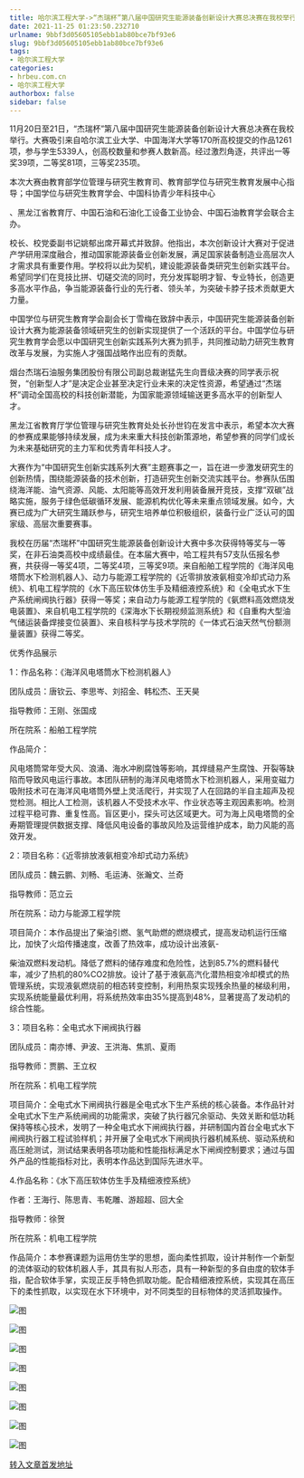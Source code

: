```yaml
---
title: 哈尔滨工程大学->“杰瑞杯”第八届中国研究生能源装备创新设计大赛总决赛在我校举行 | hrbeu.com.cn
date: 2021-11-25 01:23:50.232710
urlname: 9bbf3d05605105ebb1ab80bce7bf93e6
slug: 9bbf3d05605105ebb1ab80bce7bf93e6
tags: 
- 哈尔滨工程大学
categories:
- hrbeu.com.cn
- 哈尔滨工程大学
authorbox: false
sidebar: false
---
```

11月20日至21日，“杰瑞杯”第八届中国研究生能源装备创新设计大赛总决赛在我校举行。大赛吸引来自哈尔滨工业大学、中国海洋大学等170所高校提交的作品1261项，参与学生5339人，创高校数量和参赛人数新高。经过激烈角逐，共评出一等奖39项，二等奖81项，三等奖235项。

本次大赛由教育部学位管理与研究生教育司、教育部学位与研究生教育发展中心指导；中国学位与研究生教育学会、中国科协青少年科技中心
<!--more-->
、黑龙江省教育厅、中国石油和石油化工设备工业协会、中国石油教育学会联合主办。

校长、校党委副书记姚郁出席开幕式并致辞。他指出，本次创新设计大赛对于促进产学研用深度融合，推动国家能源装备业创新发展，满足国家装备制造业高层次人才需求具有重要作用。学校将以此为契机，建设能源装备类研究生创新实践平台。希望同学们在竞技比拼、切磋交流的同时，充分发挥聪明才智、专业特长，创造更多高水平作品，争当能源装备行业的先行者、领头羊，为突破卡脖子技术贡献更大力量。

中国学位与研究生教育学会副会长丁雪梅在致辞中表示，中国研究生能源装备创新设计大赛为能源装备领域研究生的创新实现提供了一个活跃的平台。中国学位与研究生教育学会愿以中国研究生创新实践系列大赛为抓手，共同推动助力研究生教育改革与发展，为实施人才强国战略作出应有的贡献。

烟台杰瑞石油服务集团股份有限公司副总裁谢猛先生向晋级决赛的同学表示祝贺，“创新型人才”是决定企业甚至决定行业未来的决定性资源，希望通过“杰瑞杯”调动全国高校的科技创新潜能，为国家能源领域输送更多高水平的创新型人才。

黑龙江省教育厅学位管理与研究生教育处处长孙世钧在发言中表示，希望本次大赛的参赛成果能够持续发展，成为未来重大科技创新策源地，希望参赛的同学们成长为未来基础研究的主力军和优秀青年科技人才。

大赛作为“中国研究生创新实践系列大赛”主题赛事之一，旨在进一步激发研究生的创新热情，围绕能源装备的技术创新，打造研究生创新交流实践平台。参赛队伍围绕海洋能、油气资源、风能、太阳能等高效开发利用装备展开竞技，支撑“双碳”战略实施，服务于绿色低碳循环发展、能源机构优化等未来重点领域发展。如今，大赛已成为广大研究生踊跃参与，研究生培养单位积极组织，装备行业广泛认可的国家级、高层次重要赛事。

我校在历届“杰瑞杯”中国研究生能源装备创新设计大赛中多次获得特等奖与一等奖，在非石油类高校中成绩最佳。在本届大赛中，哈工程共有57支队伍报名参赛，共获得一等奖4项，二等奖4项，三等奖9项。来自船舶工程学院的《海洋风电塔筒水下检测机器人》、动力与能源工程学院的《近零排放液氨相变冷却式动力系统》、机电工程学院的《水下高压软体仿生手及精细液控系统》和《全电式水下生产系统闸阀执行器》获得一等奖；来自动力与能源工程学院的《氨燃料高效燃烧发电装置》、来自机电工程学院的《深海水下长期视频监测系统》和《自重构大型油气储运装备焊接变位装置》、来自核科学与技术学院的《一体式石油天然气份额测量装置》获得二等奖。

优秀作品展示

1：作品名称：《海洋风电塔筒水下检测机器人》

团队成员：唐钦云、李思岑、刘招金、韩松杰、王天昊

指导教师：王刚、张国成

所在院系：船舶工程学院

作品简介：

风电塔筒常年受大风、浪涌、海水冲刷腐蚀等影响，其焊缝易产生腐蚀、开裂等缺陷而导致风电运行事故。本团队研制的海洋风电塔筒水下检测机器人，采用变磁力吸附技术可在海洋风电塔筒外壁上灵活爬行，并实现了人在回路的半自主超声及视觉检测。相比人工检测，该机器人不受技术水平、作业状态等主观因素影响。检测过程平稳可靠、重复性高。盲区更小，探头可达区域更大。可为海上风电塔筒的全寿期管理提供数据支撑、降低风电设备的事故风险及运营维护成本，助力风能的高效开发。

2：项目名称：《近零排放液氨相变冷却式动力系统》

团队成员：魏云鹏、刘畅、毛运涛、张瀚文、兰奇

指导教师：范立云

所在院系：动力与能源工程学院

项目简介：本作品提出了柴油引燃、氢气助燃的燃烧模式，提高发动机运行压缩比，加快了火焰传播速度，改善了热效率，成功设计出液氨-

柴油双燃料发动机。降低了燃料的储存难度和危险性，达到85.7%的燃料替代率，减少了热机的80%CO2排放。设计了基于液氨高汽化潜热相变冷却模式的热管理系统，实现液氨燃烧前的相态转变控制，利用热泵实现残余热量的梯级利用，实现系统能量最优利用，将系统热效率由35%提高到48%，显著提高了发动机的综合性能。

3：项目名称：全电式水下闸阀执行器

团队成员：南亦博、尹波、王洪海、焦凯、夏雨

指导教师：贾鹏、王立权

所在院系：机电工程学院

项目简介：全电式水下闸阀执行器是全电式水下生产系统的核心装备。本作品针对全电式水下生产系统闸阀的功能需求，突破了执行器冗余驱动、失效关断和低功耗保持等核心技术，发明了一种全电式水下闸阀执行器，并研制国内首台全电式水下闸阀执行器工程试验样机；并开展了全电式水下闸阀执行器机械系统、驱动系统和高压舱测试，测试结果表明各项功能和性能指标满足水下闸阀控制要求；通过与国外产品的性能指标对比，表明本作品达到国际先进水平。

4.作品名称：《水下高压软体仿生手及精细液控系统》

作者：王海行、陈思青、韦乾雕、游超超、回大全

指导教师：徐贺

所在院系：机电工程学院

作品简介：本参赛课题为运用仿生学的思想，面向柔性抓取，设计并制作一个新型的流体驱动的软体机器人手，其具有拟人形态，具有一种新型的多自由度的软体手指，配合软体手掌，实现正反手特色抓取功能。配合精细液控系统，实现其在高压下的柔性抓取，以实现在水下环境中，对不同类型的目标物体的灵活抓取操作。

![图](http://gongxue.cn/__local/0/C0/B9/160024956397CA9A2AAECED0908_1FB43E8E_1A87F.jpg)

![图](http://gongxue.cn/__local/6/30/13/3EBF00B3D995CF02B2862A4643A_FD84C19F_11919.jpg)

![图](http://gongxue.cn/__local/7/C2/53/35FE073A52F4BBA4AD61CDE6083_9DE102ED_12B4A.jpg)

![图](http://gongxue.cn/__local/2/76/87/9C372DD2D74330B8F93316B1C33_D672297C_5760.jpg)

![图](http://gongxue.cn/__local/8/BE/E5/B6979BFDAD4E162BC47E8A97099_0E78313B_4056.jpg)

![图](http://gongxue.cn/__local/3/7D/6E/1225468EB4B3E47F7F73D94980D_AF54E4BA_530C.jpg)

![图](http://gongxue.cn/__local/D/2A/59/0096ADCB0BF83072CAAE318654F_6A3F626A_41A0.jpg)

![图](http://gongxue.cn/__local/7/4C/C2/92ABE6050C2BED28B26F70AEAC9_CBB19161_54D3.jpg)

[转入文章首发地址](http://gongxue.cn/info/1141/68901.htm)